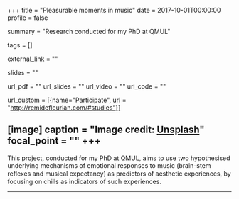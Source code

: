 +++
title = "Pleasurable moments in music"
date = 2017-10-01T00:00:00
profile = false

summary = "Research conducted for my PhD at QMUL"

tags = []

external_link = ""

slides = ""

url_pdf = ""
url_slides = ""
url_video = ""
url_code = ""

url_custom = [{name="Participate", url = "http://remidefleurian.com/#studies"}]

[image]
  caption = "Image credit: [**Unsplash**](https://unsplash.com/photos/FZWivbri0Xk)"
  focal_point = ""
+++
---

This project, conducted for my PhD at QMUL, aims to use two hypothesised underlying mechanisms of emotional responses to music (brain-stem reﬂexes and musical expectancy) as predictors of aesthetic experiences, by focusing on chills as indicators of such experiences.

---